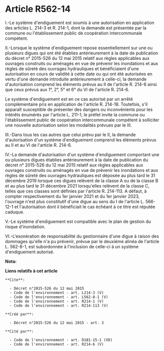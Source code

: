 # Article R562-14

I.-Le système d'endiguement est soumis à une autorisation en application des articles L. 214-3 et R. 214-1, dont la demande
est présentée par la commune ou l'établissement public de coopération intercommunale compétent. 

II.-Lorsque le système d'endiguement repose essentiellement sur une ou plusieurs digues qui ont été établies antérieurement à
la date de publication du décret n° 2015-526 du 12 mai 2015 relatif aux règles applicables aux ouvrages construits ou
aménagés en vue de prévenir les inondations et aux règles de sûreté des ouvrages hydrauliques et bénéficiaient d'une
autorisation en cours de validité à cette date ou qui ont été autorisées en vertu d'une demande introduite antérieurement à
celle-ci, la demande d'autorisation comprend les éléments prévus au II de l'article R. 214-6 ainsi que ceux prévus aux 1°,
2°, 5° et 6° du VI de l'article R. 214-6. 

Le système d'endiguement est en ce cas autorisé par un arrêté complémentaire pris en application de l'article R. 214-18.
Toutefois, s'il apparaît susceptible de présenter des dangers ou inconvénients pour les intérêts énumérés par l'article L.
211-1, le préfet invite la commune ou l'établissement public de coopération intercommunale compétent à solliciter une
nouvelle autorisation selon les modalités prévues par le III. 

III.-Dans tous les cas autres que celui prévu par le II, la demande d'autorisation d'un système d'endiguement comprend les
éléments prévus au II et au VI de l'article R. 214-6. 

IV.-La demande d'autorisation d'un système d'endiguement comportant une ou plusieurs digues établies antérieurement à la date
de publication du décret n° 2015-526 du 12 mai 2015 relatif aux règles applicables aux ouvrages construits ou aménagés en vue
de prévenir les inondations et aux règles de sûreté des ouvrages hydrauliques est déposée au plus tard le 31 décembre 2019
lorsque ces digues relèvent de la classe A ou de la classe B et au plus tard le 31 décembre 2021 lorsqu'elles relèvent de la
classe C, telles que ces classes sont définies par l'article R. 214-113. A défaut, à compter respectivement du 1er janvier
2021 et du 1er janvier 2023, l'ouvrage n'est plus constitutif d'une digue au sens du I de l'article L. 566-12-1 et
l'autorisation dont il bénéficiait le cas échéant à ce titre est réputée caduque. 

V.-Le système d'endiguement est compatible avec le plan de gestion du risque d'inondation. 

VI.-L'exonération de responsabilité du gestionnaire d'une digue à raison des dommages qu'elle n'a pu prévenir, prévue par le
deuxième alinéa de l'article L. 562-8-1, est subordonnée à l'inclusion de celle-ci à un système d'endiguement autorisé.

**Nota:**



**Liens relatifs à cet article**

	**Cite**:

	  - Décret n°2015-526 du 12 mai 2015
	  - Code de l'environnement - art. L214-3 (V)
	  - Code de l'environnement - art. L562-8-1 (V)
	  - Code de l'environnement - art. R214-1 (V)
	  - Code de l'environnement - art. R214-113 (V)

	**Créé par**:

	  - Décret n°2015-526 du 12 mai 2015 - art. 3

	**Cité par**:

	  - Code de l'environnement - art. D181-15-1 (VD)
	  - Code de l'environnement - art. R214-6 (V)
